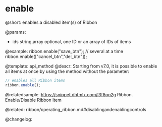 enable
=============

@short: enables a disabled item(s) of Ribbon


@params:
- ids 		string,array		optional, one ID or an array of IDs of items



@example:
ribbon.enable("save_btn");
// several at a time
ribbon.enable(["cancel_btn","del_btn"]);


@template: api_method
@descr:
Starting from v7.0, it is possible to enable all items at once by using the method without the parameter:

~~~js
// enables all Ribbon items
ribbon.enable();
~~~

@relatedsample: https://snippet.dhtmlx.com/l3f8pq2g	Ribbon. Enable/Disable Ribbon Item

@related: ribbon/operating_ribbon.md#disablingandenablingcontrols

@changelog:


